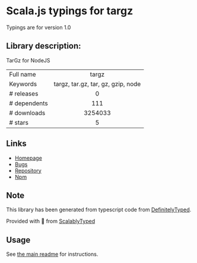 
# Scala.js typings for targz

Typings are for version 1.0

## Library description:
TarGz for NodeJS

|                    |                 |
| ------------------ | :-------------: |
| Full name          | targz |
| Keywords           | targz, tar.gz, tar, gz, gzip, node |
| # releases         | 0 |
| # dependents       | 111 |
| # downloads        | 3254033 |
| # stars            | 5 |

## Links
- [Homepage](https://github.com/miskun/targz#readme)
- [Bugs](https://github.com/miskun/targz/issues)
- [Repository](https://github.com/miskun/targz)
- [Npm](https://www.npmjs.com/package/targz)
    


## Note
This library has been generated from typescript code from [DefinitelyTyped](https://definitelytyped.org).

Provided with :purple_heart: from [ScalablyTyped](https://github.com/oyvindberg/ScalablyTyped)

## Usage
See [the main readme](../../readme.md) for instructions.


